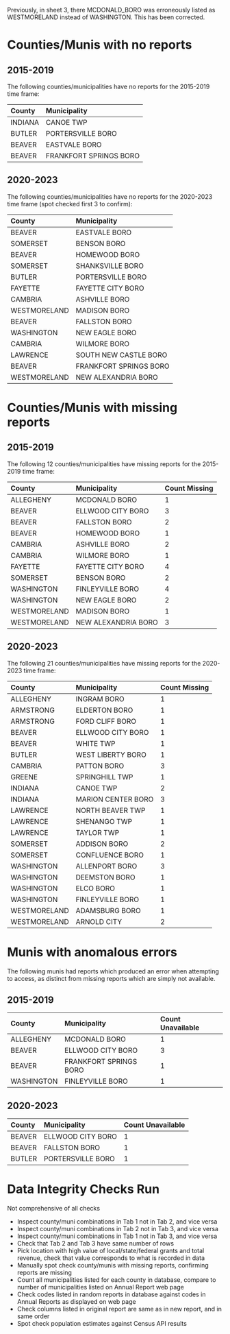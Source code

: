 

Previously, in sheet 3, there MCDONALD_BORO was erroneously listed as WESTMORELAND instead of WASHINGTON. This has been corrected.


# Counties/Munis with no reports

## 2015-2019

The following counties/municipalities have no reports for the 2015-2019 time frame:

| County | Municipality |
| :--- | :--- |
| INDIANA | CANOE TWP |
| BUTLER | PORTERSVILLE BORO |
| BEAVER | EASTVALE BORO |
| BEAVER | FRANKFORT SPRINGS BORO |

## 2020-2023

The following counties/municipalities have no reports for the 2020-2023 time frame (spot checked first 3 to confirm):

| County | Municipality |
| :--- | :--- |
| BEAVER | EASTVALE BORO |
| SOMERSET | BENSON BORO |
| BEAVER | HOMEWOOD BORO |
| SOMERSET | SHANKSVILLE BORO |
| BUTLER | PORTERSVILLE BORO |
| FAYETTE | FAYETTE CITY BORO |
| CAMBRIA | ASHVILLE BORO |
| WESTMORELAND | MADISON BORO |
| BEAVER | FALLSTON BORO |
| WASHINGTON | NEW EAGLE BORO |
| CAMBRIA | WILMORE BORO |
| LAWRENCE | SOUTH NEW CASTLE BORO |
| BEAVER | FRANKFORT SPRINGS BORO |
| WESTMORELAND | NEW ALEXANDRIA BORO |

# Counties/Munis with missing reports

## 2015-2019

The following 12 counties/municipalities have missing reports for the 2015-2019 time frame:

| County | Municipality | Count Missing |
| :--- | :--- | :--- |
| ALLEGHENY | MCDONALD BORO | 1 |
| BEAVER | ELLWOOD CITY BORO | 3 |
| BEAVER | FALLSTON BORO | 2 |
| BEAVER | HOMEWOOD BORO | 1 |
| CAMBRIA | ASHVILLE BORO | 2 |
| CAMBRIA | WILMORE BORO | 1 |
| FAYETTE | FAYETTE CITY BORO | 4 |
| SOMERSET | BENSON BORO | 2 |
| WASHINGTON | FINLEYVILLE BORO | 4 |
| WASHINGTON | NEW EAGLE BORO | 2 |
| WESTMORELAND | MADISON BORO | 1 |
| WESTMORELAND | NEW ALEXANDRIA BORO | 3 |


## 2020-2023

The following 21 counties/municipalities have missing reports for the 2020-2023 time frame:

| County | Municipality | Count Missing |
| :--- | :--- | :--- |
| ALLEGHENY | INGRAM BORO | 1 |
| ARMSTRONG | ELDERTON BORO | 1 |
| ARMSTRONG | FORD CLIFF BORO | 1 |
| BEAVER | ELLWOOD CITY BORO | 1 |
| BEAVER | WHITE TWP | 1 |
| BUTLER | WEST LIBERTY BORO | 1 |
| CAMBRIA | PATTON BORO | 3 |
| GREENE | SPRINGHILL TWP | 1 |
| INDIANA | CANOE TWP | 2 |
| INDIANA | MARION CENTER BORO | 3 |
| LAWRENCE | NORTH BEAVER TWP | 1 |
| LAWRENCE | SHENANGO TWP | 1 |
| LAWRENCE | TAYLOR TWP | 1 |
| SOMERSET | ADDISON BORO | 2 |
| SOMERSET | CONFLUENCE BORO | 1 |
| WASHINGTON | ALLENPORT BORO | 3 |
| WASHINGTON | DEEMSTON BORO | 1 |
| WASHINGTON | ELCO BORO | 1 |
| WASHINGTON | FINLEYVILLE BORO | 1 |
| WESTMORELAND | ADAMSBURG BORO | 1 |
| WESTMORELAND | ARNOLD CITY | 2 |


# Munis with anomalous errors

The following munis had reports which produced an error when attempting to access, as distinct from missing reports which are simply not available. 

## 2015-2019
| County | Municipality | Count Unavailable |
| :--- | :--- | :--- |
| ALLEGHENY | MCDONALD BORO | 1 |
| BEAVER | ELLWOOD CITY BORO | 3 |
| BEAVER | FRANKFORT SPRINGS BORO | 1 |
| WASHINGTON | FINLEYVILLE BORO | 1 |

## 2020-2023

| County | Municipality | Count Unavailable |
| :--- | :--- | :--- |
| BEAVER | ELLWOOD CITY BORO | 1 |
| BEAVER | FALLSTON BORO | 1 |
| BUTLER | PORTERSVILLE BORO | 1 |



# Data Integrity Checks Run

Not comprehensive of all checks
- Inspect county/muni combinations in Tab 1 not in Tab 2, and vice versa
- Inspect county/muni combinations in Tab 2 not in Tab 3, and vice versa
- Inspect county/muni combinations in Tab 1 not in Tab 3, and vice versa
- Check that Tab 2 and Tab 3 have same number of rows
- Pick location with high value of local/state/federal grants and total revenue, check that value corresponds to what is recorded in data
- Manually spot check county/munis with missing reports, confirming reports are missing
- Count all municipalities listed for each county in database, compare to number of municipalities listed on Annual Report web page
- Check codes listed in random reports in database against codes in Annual Reports as displayed on web page
- Check columns listed in original report are same as in new report, and in same order
- Spot check population estimates against Census API results